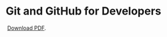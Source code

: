 
<h1>Git and GitHub for Developers</h1>
<img src="https://media.licdn.com/dms/image/D5622AQFWIreDmpFVWg/feedshare-shrink_800/0/1702941843539?e=1705536000&v=beta&t=Hhwd594PnUd2HeYAVF4GvuUA_zmUjHNDQHZjfU8Qe9Y" alt="" height="auto" width="auto">
<a href="https://infyspringboard.onwingspan.com/public-assets/infosysheadstart/cert/lex_auth_01384266074125107220863_shared/1-836bc87b-39a3-43a2-9732-8959eb0cca65.pdf">Download PDF</a>.</p>
    </embed>
</object>